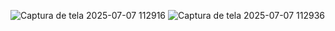 ![Captura de tela 2025-07-07 112916](https://github.com/user-attachments/assets/82911444-7fef-4c4a-b8f5-52fe9a7485dd)
![Captura de tela 2025-07-07 112936](https://github.com/user-attachments/assets/ba3e2270-2321-4303-b091-a088314fea03)



